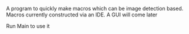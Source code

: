 A program to quickly make macros which can be image detection based. Macros currently constructed via an IDE. A GUI will come later

Run Main to use it
